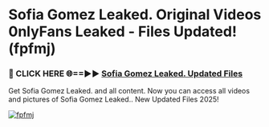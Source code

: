 # Sofia Gomez Leaked. Original Videos 0nlyFans Leaked - Files Updated! (fpfmj)

<h3>🔴 CLICK HERE 🌐==►► <a href="https://tinyurl.com/ehrbuxhb" rel="nofollow">Sofia Gomez Leaked. Updated Files</a></h3>

Get Sofia Gomez Leaked. and all content. Now you can access all videos and pictures of Sofia Gomez Leaked.. New Updated Files 2025!

[![fpfmj](https://i.imgur.com/lVYEuWS.gif)](https://tinyurl.com/ehrbuxhb)
